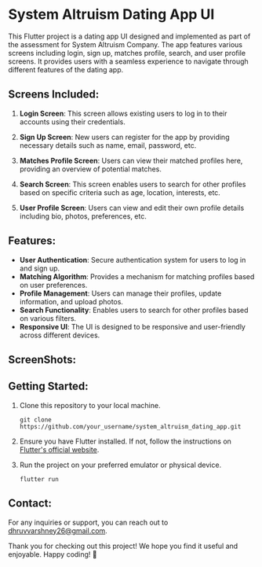 # System Altruism Dating App UI

This Flutter project is a dating app UI designed and implemented as part of the assessment for System Altruism Company. The app features various screens including login, sign up, matches profile, search, and user profile screens. It provides users with a seamless experience to navigate through different features of the dating app.

## Screens Included:

1. **Login Screen**: This screen allows existing users to log in to their accounts using their credentials.

2. **Sign Up Screen**: New users can register for the app by providing necessary details such as name, email, password, etc.

3. **Matches Profile Screen**: Users can view their matched profiles here, providing an overview of potential matches.

4. **Search Screen**: This screen enables users to search for other profiles based on specific criteria such as age, location, interests, etc.

5. **User Profile Screen**: Users can view and edit their own profile details including bio, photos, preferences, etc.

## Features:

- **User Authentication**: Secure authentication system for users to log in and sign up.
- **Matching Algorithm**: Provides a mechanism for matching profiles based on user preferences.
- **Profile Management**: Users can manage their profiles, update information, and upload photos.
- **Search Functionality**: Enables users to search for other profiles based on various filters.
- **Responsive UI**: The UI is designed to be responsive and user-friendly across different devices.


## ScreenShots:




## Getting Started:

1. Clone this repository to your local machine.
   ```
   git clone https://github.com/your_username/system_altruism_dating_app.git
   ```

2. Ensure you have Flutter installed. If not, follow the instructions on [Flutter's official website](https://flutter.dev/docs/get-started/install).

3. Run the project on your preferred emulator or physical device.
   ```
   flutter run
   ```
   
## Contact:

For any inquiries or support, you can reach out to [dhruvvarshney26@gmail.com](mailto:dhruvvarshney26@gmail.com).

Thank you for checking out this project! We hope you find it useful and enjoyable. Happy coding! 🚀